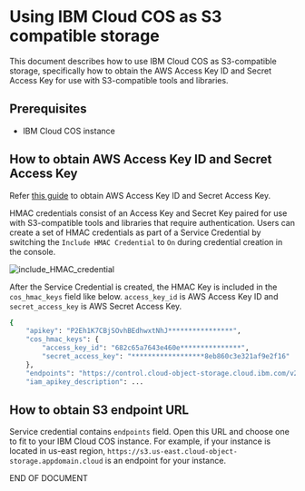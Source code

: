 # Using IBM Cloud COS as S3 compatible storage

This document describes how to use IBM Cloud COS as S3-compatible storage, specifically how to obtain the AWS Access Key ID and Secret Access Key for use with S3-compatible tools and libraries.

## Prerequisites
* IBM Cloud COS instance

## How to obtain AWS Access Key ID and Secret Access Key

Refer [this guide](https://cloud.ibm.com/docs/cloud-object-storage?topic=cloud-object-storage-uhc-hmac-credentials-main&locale=en) to obtain AWS Access Key ID and Secret Access Key.

HMAC credentials consist of an Access Key and Secret Key paired for use with S3-compatible tools and libraries that require authentication. Users can create a set of HMAC credentials as part of a Service Credential by switching the `Include HMAC Credential` to `On` during credential creation in the console. 

![include_HMAC_credential](https://cloud.ibm.com/docs-content/v4/content/3842758572478f973a02d6e5afad955eb1a777d2/cloud-object-storage/images/hmac-credential-dialog.jpg)

After the Service Credential is created, the HMAC Key is included in the `cos_hmac_keys` field like below. `access_key_id` is AWS Access Key ID and `secret_access_key` is AWS Secret Access Key. 

```bash
{
    "apikey": "P2Eh1K7CBjSOvhBEdhwxtNhJ****************",
    "cos_hmac_keys": {
        "access_key_id": "682c65a7643e460e***************",
        "secret_access_key": "******************8eb860c3e321af9e2f16"
    },
    "endpoints": "https://control.cloud-object-storage.cloud.ibm.com/v2/endpoints",
    "iam_apikey_description": ...
```

## How to obtain S3 endpoint URL

Service credential contains `endpoints` field. Open this URL and choose one to fit to your IBM Cloud COS instance. For example, if your instance is located in us-east region, `https://s3.us-east.cloud-object-storage.appdomain.cloud` is an endpoint for your instance.


END OF DOCUMENT
